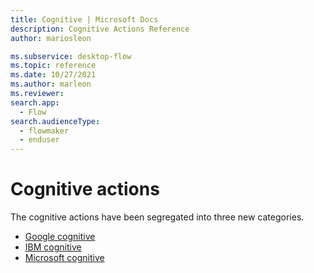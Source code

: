 ```yaml
---
title: Cognitive | Microsoft Docs
description: Cognitive Actions Reference
author: mariosleon

ms.subservice: desktop-flow
ms.topic: reference
ms.date: 10/27/2021
ms.author: marleon
ms.reviewer:
search.app: 
  - Flow
search.audienceType: 
  - flowmaker
  - enduser
---
```


# Cognitive actions 

The cognitive actions have been segregated into three new categories.

- [Google cognitive](googlecognitive.md)
- [IBM cognitive](ibmcognitive.md)
- [Microsoft cognitive](microsoftcognitive.md)